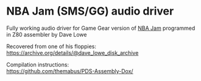 # NBA Jam (SMS/GG) audio driver
Fully working audio driver for Game Gear version of [NBA Jam](https://www.mobygames.com/game/6609/nba-jam/) programmed in Z80 assembler by Dave Lowe<br>

Recovered from one of his floppies:<br>
https://archive.org/details/@dave_lowe_disk_archive

Compilation instructions:<br>
https://github.com/themabus/PDS-Assembly-Dox/
